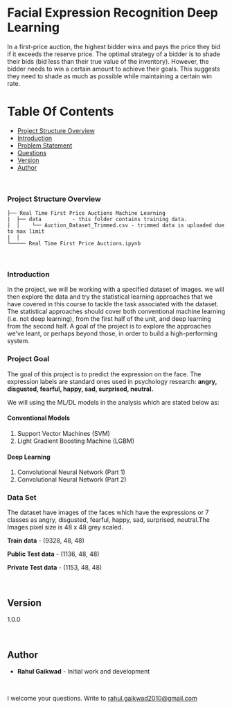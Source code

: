 # Facial Expression Recognition Deep Learning

In a first-price auction, the highest bidder wins and pays the price they bid if it exceeds the reserve price. The optimal strategy of a bidder is to shade their bids (bid less than their true value of the inventory). However, the bidder needs to win a certain amount to achieve their goals. This suggests they need to shade as much as possible while maintaining a certain win rate.

# Table Of Contents
-  [Project Structure Overview](#project-structure-overview)
-  [Introduction](#introduction)
-  [Problem Statement](#problem-statement)
-  [Questions](#questions)
-  [Version](#version)
-  [Author](#author)

<br/>

### Project Structure Overview
```
├── Real Time First Price Auctions Machine Learning
|  ├── data          - this folder contains training data.
|  │    └── Auction_Dataset_Trimmed.csv - trimmed data is uploaded due to max limit
|  │
└───── Real Time First Price Auctions.ipynb
```

<br/>

### Introduction

In the project, we will be working with a specified dataset of images.  we will then explore the data and try the statistical learning approaches that we have covered in this course to tackle the task associated with the dataset.  The statistical approaches should cover both conventional machine learning (i.e. not deep learning), from the first half of the unit, and deep learning from the second half.  A goal of the project is to explore the approaches we've leant, or perhaps beyond those, in order to build a high-performing system.

### Project Goal

The goal of this project is to predict the expression on the face.  The expression labels are standard ones used in psychology research: **angry, disgusted, fearful, happy, sad, surprised, neutral.**


We will using the ML/DL models in the analysis which are stated below as:

#### Conventional Models

1. Support Vector Machines (SVM)
2. Light Gradient Boosting Machine (LGBM)


#### Deep Learning

1. Convolutional Neural Network (Part 1)
2. Convolutional Neural Network (Part 2)


### Data Set

The dataset have images of the faces which have the expressions or 7 classes as angry, disgusted, fearful, happy, sad, surprised, neutral.The Images pixel size is 48 x 48 grey scaled. 

<b>Train data</b> - (9328, 48, 48)

<b>Public Test data</b> - (1136, 48, 48)
    
<b>Private Test data</b> - (1153, 48, 48)

<br/>

## Version

1.0.0 

<br/>

## Author

* **Rahul Gaikwad** - Initial work and development

<br/>

I welcome your questions. Write to rahul.gaikwad2010@gmail.com

<br/>
